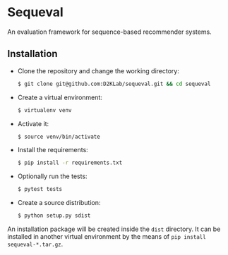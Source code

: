 # Sequeval
An evaluation framework for sequence-based recommender systems.

## Installation

* Clone the repository and change the working directory:

  ```bash
  $ git clone git@github.com:D2KLab/sequeval.git && cd sequeval
  ```

* Create a virtual environment:

  ```bash
  $ virtualenv venv
  ```

* Activate it:

  ```bash
  $ source venv/bin/activate
  ```

* Install the requirements:

  ```bash
  $ pip install -r requirements.txt
  ```

* Optionally run the tests:

  ```bash
  $ pytest tests
  ```

* Create a source distribution:

  ```bash
  $ python setup.py sdist
  ```

An installation package will be created inside the `dist` directory. It can be installed in another virtual environment by the means of `pip install sequeval-*.tar.gz`.